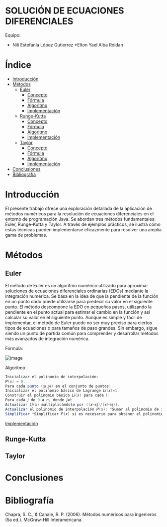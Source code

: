 # SOLUCIÓN DE ECUACIONES DIFERENCIALES

Equipo:

* Nili Estefanía López Gutierrez 
*Elton Yael Alba Roldan

# Índice

* [Introducción](#introducción)
* [Métodos](#interpolación)
  * [Euler](#interpolación)
    * [Concepto](#lineal)
    * [Fórmula](#cuadrática)
    * [Algoritmo](#newton)
    * [Implementación](#lagrange)
  * [Runge-Kutta](#extrapolación)
    * [Concepto](#lineal)
    * [Fórmula](#cuadrática)
    * [Algoritmo](#newton)
    * [Implementación](#lagrange)
  * [Taylor](#interpolación)
    * [Concepto](#lineal)
    * [Fórmula](#cuadrática)
    * [Algoritmo](#newton)
    * [Implementación](#lagrange)
* [Conclusiones](#conclusiones)
* [Bibliografía](#bibliografía)

# Introducción

El presente trabajo ofrece una exploración detallada de la aplicación de métodos numéricos para la resolución de ecuaciones diferenciales en el entorno de programación Java. 
Se abordan tres métodos fundamentales: Euler, Runge-Kutta y Taylor. 
A través de ejemplos prácticos, se ilustra cómo estas técnicas pueden implementarse eficazmente para resolver una amplia gama de problemas.

# Métodos

## Euler
El método de Euler es un algoritmo numérico utilizado para aproximar soluciones de ecuaciones diferenciales ordinarias (EDOs) mediante la integración numérica. 
Se basa en la idea de que la pendiente de la función en un punto dado puede utilizarse para predecir su valor en el siguiente punto. 
El método descompone la EDO en pequeños pasos, utilizando la pendiente en el punto actual para estimar el cambio en la función y así calcular su valor en el siguiente punto. 
Aunque es simple y fácil de implementar, el método de Euler puede no ser muy preciso para ciertos tipos de ecuaciones o para tamaños de paso grandes. 
Sin embargo, sigue siendo un punto de partida común para comprender y desarrollar métodos más avanzados de integración numérica.

Fórmula:

![image](https://github.com/NiliLG/MetodosNumericosT6/assets/147437701/47a52783-0a84-4629-bfc2-1a2f9b035c8c)

Algoritmo
```java
Inicializar el polinomio de interpolación:
𝑃(𝑥) = 0.
Para cada punto (𝑥𝑖,𝑦𝑖) en el conjunto de puntos:
Inicializar el polinomio básico de Lagrange 𝐿𝑖(𝑥)=1.
Construir el polinomio básico 𝐿𝑖(𝑥) para cada 𝑖:
Para cada 𝑗 de 0 a 𝑛, donde 𝑗≠𝑖:
Actualizar 𝐿𝑖(𝑥) multiplicándolo por ((𝑥−𝑥𝑗)/(𝑥𝑖−𝑥𝑗))​.
Actualizar el polinomio de interpolación 𝑃(𝑥): *Sumar al polinomio de interpolación 𝑃(𝑥) el término 𝑦𝑖⋅𝐿𝑖(𝑥).
Simplificar *Simplificar 𝑃(𝑥) si es necesario para obtener el polinomio en su forma más simple.
```

[Implementación](https://github.com/NiliLG/MetodosNumericosT5/tree/master/Interpolaci%C3%B3n/Lagrange)
## Runge-Kutta

## Taylor

# Conclusiones



# Bibliografía

Chapra, S. C., & Canale, R. P. (2006). Métodos numéricos para ingenieros (5a ed.). McGraw-Hill Interamericana.
